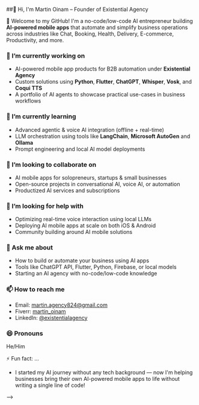 ##👋 Hi, I'm Martin Oinam – Founder of Existential Agency

🚀 Welcome to my GitHub! I'm a no-code/low-code AI entrepreneur building **AI-powered mobile apps** that automate and simplify business operations across industries like Chat, Booking, Health, Delivery, E-commerce, Productivity, and more.

### 🔭 I’m currently working on
- AI-powered mobile app products for B2B automation under **Existential Agency**
- Custom solutions using **Python**, **Flutter**, **ChatGPT**, **Whisper**, **Vosk**, and **Coqui TTS**
- A portfolio of AI agents to showcase practical use-cases in business workflows

### 🌱 I’m currently learning
- Advanced agentic & voice AI integration (offline + real-time)
- LLM orchestration using tools like **LangChain**, **Microsoft AutoGen** and **Ollama**
- Prompt engineering and local AI model deployments
  
### 👯 I’m looking to collaborate on
- AI mobile apps for solopreneurs, startups & small businesses
- Open-source projects in conversational AI, voice AI, or automation
- Productized AI services and subscriptions
  
### 🤔 I’m looking for help with
- Optimizing real-time voice interaction using local LLMs
- Deploying AI mobile apps at scale on both iOS & Android
- Community building around AI mobile solutions

### 💬 Ask me about
- How to build or automate your business using AI apps
- Tools like ChatGPT API, Flutter, Python, Firebase, or local models
- Starting an AI agency with no-code/low-code knowledge
  
### 📫 How to reach me
- Email: martin.agency824@gmail.com  
- Fiverr: [martin_oinam](https://www.fiverr.com/martin_oinam/build-custom-ai-mobile-app-ios-android-app-chatgpt-flutter)
- LinkedIn: [@existentialagency](https://www.linkedin.com/in/existential-agency-8106a4334/)

### 😄 Pronouns
He/Him

⚡ Fun fact: ...
- I started my AI journey without any tech background — now I'm helping businesses bring their own AI-powered mobile apps to life without writing a single line of code!
  
-->

